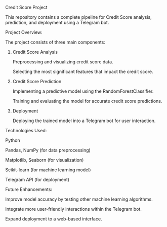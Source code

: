 Credit Score Project

This repository contains a complete pipeline for Credit Score analysis, prediction, and deployment using a Telegram bot.

Project Overview:

The project consists of three main components:

1) Credit Score Analysis

   Preprocessing and visualizing credit score data.

   Selecting the most significant features that impact the credit score.

3) Credit Score Prediction

   Implementing a predictive model using the RandomForestClassifier.

   Training and evaluating the model for accurate credit score predictions.

5) Deployment

   Deploying the trained model into a Telegram bot for user interaction.

Technologies Used:

   Python
  
   Pandas, NumPy (for data preprocessing)
  
   Matplotlib, Seaborn (for visualization)
  
   Scikit-learn (for machine learning model)
  
   Telegram API (for deployment)

Future Enhancements:

  Improve model accuracy by testing other machine learning algorithms.
 
  Integrate more user-friendly interactions within the Telegram bot.
 
  Expand deployment to a web-based interface.
